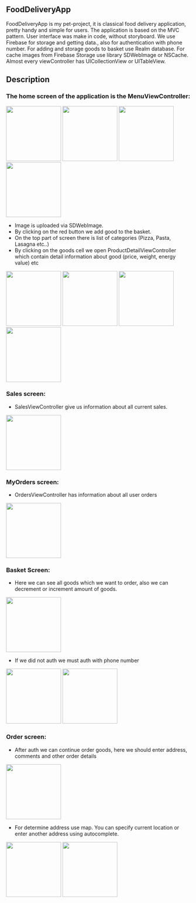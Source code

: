 ## FoodDeliveryApp


FoodDeliveryApp is my pet-project, it is classical food delivery application, pretty handy and simple for users.
The application is based on the MVC pattern. User interface was make in code, without storyboard. 
We use Firebase for storage and getting data., also for authentication with phone number.
For adding and storage goods to basket use Realm database.
For cache images from Firebase Storage use library SDWebImage or NSCache.
Almost every viewController has UICollectionView or UITableView.

## Description

### The home screen of the application is the MenuViewController:

<img width="150" src="https://user-images.githubusercontent.com/79893831/133198057-d9000d1d-7891-41eb-a919-dd31db810956.png"> <img width="150" src="https://user-images.githubusercontent.com/79893831/133198605-debe7769-9b68-4aa4-bf54-b7dbb6fd542a.png"> <img width="150" src="https://user-images.githubusercontent.com/79893831/133198780-833147f4-d93e-4427-816c-09fdc248dead.png"> <img width="150" src="https://user-images.githubusercontent.com/79893831/133198951-17ed04d4-d0a7-4e82-8d8e-841ead10fdeb.png">

 

* Image is uploaded via SDWebImage.
* By clicking on the red button  we add good to the basket.
* On the top part of screen there is list of categories (Pizza, Pasta, Lasagna etc..)
* By clicking on the goods cell we open ProductDetailViewController which contain detail information about good (price, weight, energy value) etc

<img width="150" src="https://user-images.githubusercontent.com/79893831/133200778-34c7735c-5bc2-4ab4-9ab4-995ee1b5413f.png"> <img width="150" src="https://user-images.githubusercontent.com/79893831/133200963-5b272dd6-afc2-459f-9d5d-c9b474350a57.png"> <img width="150" src="https://user-images.githubusercontent.com/79893831/133201103-e85a2806-c44b-48b1-8f81-7bac3b8a0f9b.png"> <img width="150" src="https://user-images.githubusercontent.com/79893831/133201228-e20b1842-2839-4317-8443-536a49e98caf.png">

### Sales screen:

* SalesViewController give us information about all current sales.

<img width="150" src="https://user-images.githubusercontent.com/79893831/133107590-b9459be2-dc76-410f-b723-b0ae4fbc636e.png">


### MyOrders screen:

* OrdersViewController has information about all user orders

<img width="150" src="https://user-images.githubusercontent.com/79893831/133108301-4662e67a-0bc4-499a-bebb-af9c297a424e.png">


### Basket Screen: 

* Here we can see all goods which we want to order, also we can decrement or increment amount of goods.

<img width="150" src="https://user-images.githubusercontent.com/79893831/133108631-d035da3c-b57f-4d96-9c26-5481698f6d56.png">

* If we did not auth we must auth with phone number

<img width="150" src="https://user-images.githubusercontent.com/79893831/133108922-9f9cff5d-4263-464b-b88d-2d3933343660.png"> <img width="150" src="https://user-images.githubusercontent.com/79893831/133201534-6a8b15f5-8881-4619-bc5e-90577be81de3.png">


### Order screen:

* After auth we can continue order goods, here we should enter address, comments and other order details

<img width="150" src="https://user-images.githubusercontent.com/79893831/137239494-c6b95292-3bb8-4bc8-a0c9-79483d909187.png">

* For determine address use map. You can specify current location or enter another address using autocomplete.

<img width="150" src="https://user-images.githubusercontent.com/79893831/137240376-34db3db6-05ff-45cb-a21e-30a4b8877ba5.png"> <img width="150" src="https://user-images.githubusercontent.com/79893831/137240448-51d24e8c-b03f-4a93-8c5b-9803a48d38d8.png">
